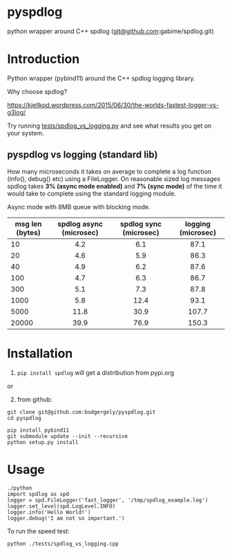 pyspdlog
==========
python wrapper around C++ spdlog (git@github.com:gabime/spdlog.git)

Introduction
============

Python wrapper (pybind11) around the C++ spdlog logging library. 

Why choose spdlog?

https://kjellkod.wordpress.com/2015/06/30/the-worlds-fastest-logger-vs-g3log/

Try running [tests/spdlog_vs_logging.py](https://github.com/bodgergely/pyspdlog/blob/master/tests/test_spdlog.py) and see what results you get on your system.

pyspdlog vs logging (standard lib)
--------------------------------------------------
How many microseconds it takes on average to complete a log function (info(), debug() etc) using a FileLogger.
On reasonable sized log messages spdlog takes **3% (async mode enabled)** and **7% (sync mode)** of the time it would take to complete using the standard logging module.

Async mode with 8MB queue with blocking mode.

| msg len (bytes)   | spdlog **async** (microsec)| spdlog **sync** (microsec)| logging (microsec)  |
| -------           | :--------:      | :--------:      | :--------:          |
|  10               |  4.2            |  6.1            |   87.1              |
|  20               |  4.6            |  5.9            |   86.3              |
|  40               |  4.9            |  6.2            |   87.6              |
|  100              |  4.7            |  6.3            |   86.7              |
|  300              |  5.1            |  7.3            |   87.8              |
|  1000             |  5.8            |  12.4           |   93.1              |
|  5000             |  11.8           |  30.9           |   107.7             |
|  20000            |  39.9           |  76.9           |   150.3             |

Installation
============

1) `pip install spdlog` will get a distribution from pypi.org

or 

2) from github: 

```
git clone git@github.com:bodgergely/pyspdlog.git
cd pyspdlog 

pip install pybind11
git submodule update --init --recursive
python setup.py install
```

Usage
=====
```
./python
import spdlog as spd
logger = spd.FileLogger('fast_logger', '/tmp/spdlog_example.log')
logger.set_level(spd.LogLevel.INFO)
logger.info('Hello World!')
logger.debug('I am not so important.')
```

To run the speed test:
```
python ./tests/spdlog_vs_logging.cpp
```

